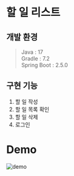 # 할 일 리스트

## 개발 환경

> Java : 17  
> Gradle : 7.2  
> Spring Boot : 2.5.0

## 구현 기능

1. 할 일 작성
2. 할 일 목록 확인
3. 할 일 삭제
4. 로그인

# Demo

![demo](https://user-images.githubusercontent.com/45007556/122488383-53e15180-d018-11eb-892e-48ba3be53e11.gif)
